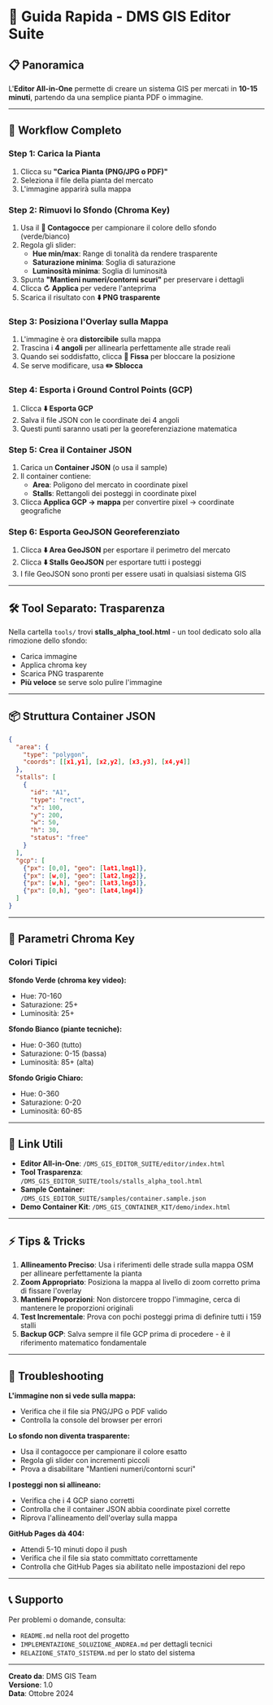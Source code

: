 # 🎯 Guida Rapida - DMS GIS Editor Suite

## 📋 Panoramica

L'**Editor All-in-One** permette di creare un sistema GIS per mercati in **10-15 minuti**, partendo da una semplice pianta PDF o immagine.

---

## 🚀 Workflow Completo

### **Step 1: Carica la Pianta**
1. Clicca su **"Carica Pianta (PNG/JPG o PDF)"**
2. Seleziona il file della pianta del mercato
3. L'immagine apparirà sulla mappa

### **Step 2: Rimuovi lo Sfondo (Chroma Key)**
1. Usa il **🎯 Contagocce** per campionare il colore dello sfondo (verde/bianco)
2. Regola gli slider:
   - **Hue min/max**: Range di tonalità da rendere trasparente
   - **Saturazione minima**: Soglia di saturazione
   - **Luminosità minima**: Soglia di luminosità
3. Spunta **"Mantieni numeri/contorni scuri"** per preservare i dettagli
4. Clicca **↻ Applica** per vedere l'anteprima
5. Scarica il risultato con **⬇️ PNG trasparente**

### **Step 3: Posiziona l'Overlay sulla Mappa**
1. L'immagine è ora **distorcibile** sulla mappa
2. Trascina i **4 angoli** per allinearla perfettamente alle strade reali
3. Quando sei soddisfatto, clicca **📌 Fissa** per bloccare la posizione
4. Se serve modificare, usa **✏️ Sblocca**

### **Step 4: Esporta i Ground Control Points (GCP)**
1. Clicca **⬇️ Esporta GCP**
2. Salva il file JSON con le coordinate dei 4 angoli
3. Questi punti saranno usati per la georeferenziazione matematica

### **Step 5: Crea il Container JSON**
1. Carica un **Container JSON** (o usa il sample)
2. Il container contiene:
   - **Area**: Poligono del mercato in coordinate pixel
   - **Stalls**: Rettangoli dei posteggi in coordinate pixel
3. Clicca **Applica GCP → mappa** per convertire pixel → coordinate geografiche

### **Step 6: Esporta GeoJSON Georeferenziato**
1. Clicca **⬇️ Area GeoJSON** per esportare il perimetro del mercato
2. Clicca **⬇️ Stalls GeoJSON** per esportare tutti i posteggi
3. I file GeoJSON sono pronti per essere usati in qualsiasi sistema GIS

---

## 🛠️ Tool Separato: Trasparenza

Nella cartella `tools/` trovi **stalls_alpha_tool.html** - un tool dedicato solo alla rimozione dello sfondo:

- Carica immagine
- Applica chroma key
- Scarica PNG trasparente
- **Più veloce** se serve solo pulire l'immagine

---

## 📦 Struttura Container JSON

```json
{
  "area": {
    "type": "polygon",
    "coords": [[x1,y1], [x2,y2], [x3,y3], [x4,y4]]
  },
  "stalls": [
    {
      "id": "A1",
      "type": "rect",
      "x": 100,
      "y": 200,
      "w": 50,
      "h": 30,
      "status": "free"
    }
  ],
  "gcp": [
    {"px": [0,0], "geo": [lat1,lng1]},
    {"px": [w,0], "geo": [lat2,lng2]},
    {"px": [w,h], "geo": [lat3,lng3]},
    {"px": [0,h], "geo": [lat4,lng4]}
  ]
}
```

---

## 🎨 Parametri Chroma Key

### **Colori Tipici**

**Sfondo Verde (chroma key video):**
- Hue: 70-160
- Saturazione: 25+
- Luminosità: 25+

**Sfondo Bianco (piante tecniche):**
- Hue: 0-360 (tutto)
- Saturazione: 0-15 (bassa)
- Luminosità: 85+ (alta)

**Sfondo Grigio Chiaro:**
- Hue: 0-360
- Saturazione: 0-20
- Luminosità: 60-85

---

## 🔗 Link Utili

- **Editor All-in-One**: `/DMS_GIS_EDITOR_SUITE/editor/index.html`
- **Tool Trasparenza**: `/DMS_GIS_EDITOR_SUITE/tools/stalls_alpha_tool.html`
- **Sample Container**: `/DMS_GIS_EDITOR_SUITE/samples/container.sample.json`
- **Demo Container Kit**: `/DMS_GIS_CONTAINER_KIT/demo/index.html`

---

## ⚡ Tips & Tricks

1. **Allineamento Preciso**: Usa i riferimenti delle strade sulla mappa OSM per allineare perfettamente la pianta
2. **Zoom Appropriato**: Posiziona la mappa al livello di zoom corretto prima di fissare l'overlay
3. **Mantieni Proporzioni**: Non distorcere troppo l'immagine, cerca di mantenere le proporzioni originali
4. **Test Incrementale**: Prova con pochi posteggi prima di definire tutti i 159 stalli
5. **Backup GCP**: Salva sempre il file GCP prima di procedere - è il riferimento matematico fondamentale

---

## 🐛 Troubleshooting

**L'immagine non si vede sulla mappa:**
- Verifica che il file sia PNG/JPG o PDF valido
- Controlla la console del browser per errori

**Lo sfondo non diventa trasparente:**
- Usa il contagocce per campionare il colore esatto
- Regola gli slider con incrementi piccoli
- Prova a disabilitare "Mantieni numeri/contorni scuri"

**I posteggi non si allineano:**
- Verifica che i 4 GCP siano corretti
- Controlla che il container JSON abbia coordinate pixel corrette
- Riprova l'allineamento dell'overlay sulla mappa

**GitHub Pages dà 404:**
- Attendi 5-10 minuti dopo il push
- Verifica che il file sia stato committato correttamente
- Controlla che GitHub Pages sia abilitato nelle impostazioni del repo

---

## 📞 Supporto

Per problemi o domande, consulta:
- `README.md` nella root del progetto
- `IMPLEMENTAZIONE_SOLUZIONE_ANDREA.md` per dettagli tecnici
- `RELAZIONE_STATO_SISTEMA.md` per lo stato del sistema

---

**Creato da**: DMS GIS Team  
**Versione**: 1.0  
**Data**: Ottobre 2024

